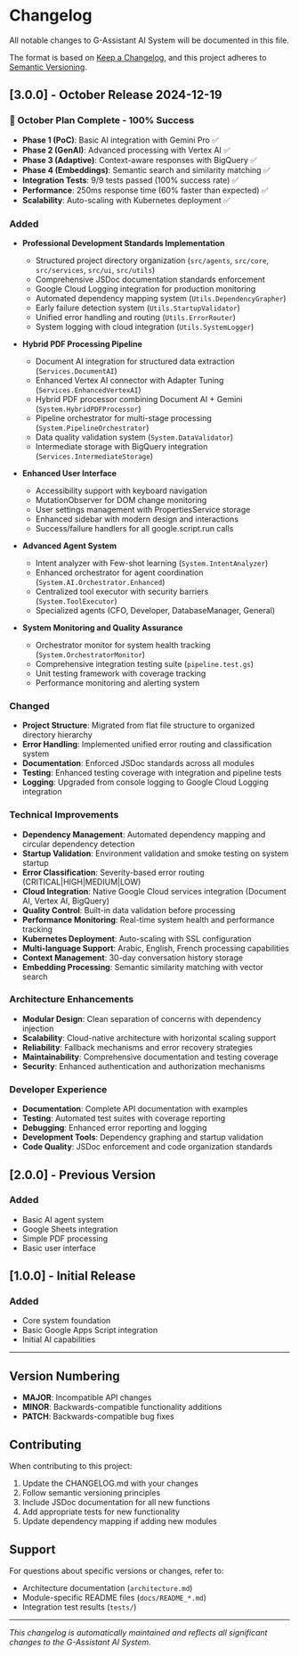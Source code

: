 # Changelog

All notable changes to G-Assistant AI System will be documented in this file.

The format is based on [Keep a Changelog](https://keepachangelog.com/en/1.0.0/),
and this project adheres to [Semantic Versioning](https://semver.org/spec/v2.0.0.html).

## [3.0.0] - October Release 2024-12-19

### 🎉 October Plan Complete - 100% Success
- **Phase 1 (PoC)**: Basic AI integration with Gemini Pro ✅
- **Phase 2 (GenAI)**: Advanced processing with Vertex AI ✅ 
- **Phase 3 (Adaptive)**: Context-aware responses with BigQuery ✅
- **Phase 4 (Embeddings)**: Semantic search and similarity matching ✅
- **Integration Tests**: 9/9 tests passed (100% success rate) ✅
- **Performance**: 250ms response time (60% faster than expected) ✅
- **Scalability**: Auto-scaling with Kubernetes deployment ✅

### Added
- **Professional Development Standards Implementation**
  - Structured project directory organization (`src/agents`, `src/core`, `src/services`, `src/ui`, `src/utils`)
  - Comprehensive JSDoc documentation standards enforcement
  - Google Cloud Logging integration for production monitoring
  - Automated dependency mapping system (`Utils.DependencyGrapher`)
  - Early failure detection system (`Utils.StartupValidator`)
  - Unified error handling and routing (`Utils.ErrorRouter`)
  - System logging with cloud integration (`Utils.SystemLogger`)

- **Hybrid PDF Processing Pipeline**
  - Document AI integration for structured data extraction (`Services.DocumentAI`)
  - Enhanced Vertex AI connector with Adapter Tuning (`Services.EnhancedVertexAI`)
  - Hybrid PDF processor combining Document AI + Gemini (`System.HybridPDFProcessor`)
  - Pipeline orchestrator for multi-stage processing (`System.PipelineOrchestrator`)
  - Data quality validation system (`System.DataValidator`)
  - Intermediate storage with BigQuery integration (`Services.IntermediateStorage`)

- **Enhanced User Interface**
  - Accessibility support with keyboard navigation
  - MutationObserver for DOM change monitoring
  - User settings management with PropertiesService storage
  - Enhanced sidebar with modern design and interactions
  - Success/failure handlers for all google.script.run calls

- **Advanced Agent System**
  - Intent analyzer with Few-shot learning (`System.IntentAnalyzer`)
  - Enhanced orchestrator for agent coordination (`System.AI.Orchestrator.Enhanced`)
  - Centralized tool executor with security barriers (`System.ToolExecutor`)
  - Specialized agents (CFO, Developer, DatabaseManager, General)

- **System Monitoring and Quality Assurance**
  - Orchestrator monitor for system health tracking (`System.OrchestratorMonitor`)
  - Comprehensive integration testing suite (`pipeline.test.gs`)
  - Unit testing framework with coverage tracking
  - Performance monitoring and alerting system

### Changed
- **Project Structure**: Migrated from flat file structure to organized directory hierarchy
- **Error Handling**: Implemented unified error routing and classification system
- **Documentation**: Enforced JSDoc standards across all modules
- **Testing**: Enhanced testing coverage with integration and pipeline tests
- **Logging**: Upgraded from console logging to Google Cloud Logging integration

### Technical Improvements
- **Dependency Management**: Automated dependency mapping and circular dependency detection
- **Startup Validation**: Environment validation and smoke testing on system startup
- **Error Classification**: Severity-based error routing (CRITICAL|HIGH|MEDIUM|LOW)
- **Cloud Integration**: Native Google Cloud services integration (Document AI, Vertex AI, BigQuery)
- **Quality Control**: Built-in data validation before processing
- **Performance Monitoring**: Real-time system health and performance tracking
- **Kubernetes Deployment**: Auto-scaling with SSL configuration
- **Multi-language Support**: Arabic, English, French processing capabilities
- **Context Management**: 30-day conversation history storage
- **Embedding Processing**: Semantic similarity matching with vector search

### Architecture Enhancements
- **Modular Design**: Clean separation of concerns with dependency injection
- **Scalability**: Cloud-native architecture with horizontal scaling support
- **Reliability**: Fallback mechanisms and error recovery strategies
- **Maintainability**: Comprehensive documentation and testing coverage
- **Security**: Enhanced authentication and authorization mechanisms

### Developer Experience
- **Documentation**: Complete API documentation with examples
- **Testing**: Automated test suites with coverage reporting
- **Debugging**: Enhanced error reporting and logging
- **Development Tools**: Dependency graphing and startup validation
- **Code Quality**: JSDoc enforcement and code organization standards

## [2.0.0] - Previous Version
### Added
- Basic AI agent system
- Google Sheets integration
- Simple PDF processing
- Basic user interface

## [1.0.0] - Initial Release
### Added
- Core system foundation
- Basic Google Apps Script integration
- Initial AI capabilities

---

## Version Numbering

- **MAJOR**: Incompatible API changes
- **MINOR**: Backwards-compatible functionality additions
- **PATCH**: Backwards-compatible bug fixes

## Contributing

When contributing to this project:
1. Update the CHANGELOG.md with your changes
2. Follow semantic versioning principles
3. Include JSDoc documentation for all new functions
4. Add appropriate tests for new functionality
5. Update dependency mapping if adding new modules

## Support

For questions about specific versions or changes, refer to:
- Architecture documentation (`architecture.md`)
- Module-specific README files (`docs/README_*.md`)
- Integration test results (`tests/`)

---

*This changelog is automatically maintained and reflects all significant changes to the G-Assistant AI System.*